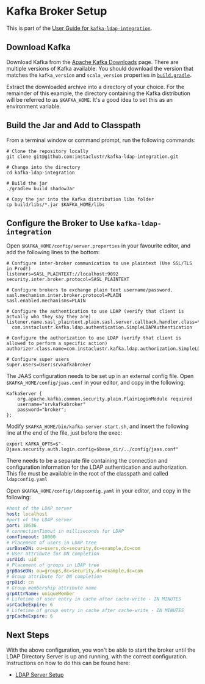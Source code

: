 # Kafka Broker Setup

This is part of the [User Guide for `kafka-ldap-integration`](index.md).

## Download Kafka

Download Kafka from the [Apache Kafka Downloads](http://kafka.apache.org/downloads) page. There are multiple versions of Kafka available. You should download the version that matches the `kafka_version` and `scala_version` properties in [`build.gradle`](../build.gradle).

Extract the downloaded archive into a directory of your choice. For the remainder of this example, the directory containing the Kafka distribution will be referred to as `$KAFKA_HOME`. It's a good idea to set this as an environment variable.

## Build the Jar and Add to Classpath

From a terminal window or command prompt, run the following commands:

```shell script
# Clone the repository locally
git clone git@github.com:instaclustr/kafka-ldap-integration.git

# Change into the directory
cd kafka-ldap-integration

# Build the jar
./gradlew build shadowJar

# Copy the jar into the Kafka distribution libs folder
cp build/libs/*.jar $KAFKA_HOME/libs
```

## Configure the Broker to Use `kafka-ldap-integration`

Open `$KAFKA_HOME/config/server.properties` in your favourite editor, and add the following lines to the bottom:

```properties
# Configure inter-broker communication to use plaintext (Use SSL/TLS in Prod!)
listeners=SASL_PLAINTEXT://localhost:9092
security.inter.broker.protocol=SASL_PLAINTEXT

# Configure brokers to exchange plain text username/password.
sasl.mechanism.inter.broker.protocol=PLAIN
sasl.enabled.mechanisms=PLAIN

# Configure the authentication to use LDAP (verify that client is actually who they say they are)
listener.name.sasl_plaintext.plain.sasl.server.callback.handler.class=\
  com.instaclustr.kafka.ldap.authentication.SimpleLDAPAuthentication

# Configure the authorization to use LDAP (verify that client is allowed to perform a specific action)
authorizer.class.name=com.instaclustr.kafka.ldap.authorization.SimpleLDAPAuthorizer

# Configure super users
super.users=User:srvkafkabroker
```

The JAAS configuration needs to be set up in an external config file. Open `$KAFKA_HOME/config/jaas.conf` in your editor, and copy in the following:

```
KafkaServer {
    org.apache.kafka.common.security.plain.PlainLoginModule required
    username="srvkafkabroker"
    password="broker";
};
``` 

Modify `$KAFKA_HOME/bin/kafka-server-start.sh`, and insert the following line at the end of the file, just before the exec:

```shell script
export KAFKA_OPTS=$"-Djava.security.auth.login.config=$base_dir/../config/jaas.conf"
```

There needs to be a separate file containing the connection and configuration information for the LDAP authentication and authorization. This file must be available in the root of the classpath and called `ldapconfig.yaml`

Open `$KAFKA_HOME/config/ldapconfig.yaml` in your editor, and copy in the following:

```yaml
#host of the LDAP server
host: localhost
#port of the LDAP server
port: 10636
# connectionTimout in milliseconds for LDAP 
connTimeout: 10000
# Placement of users in LDAP tree
usrBaseDN: ou=users,dc=security,dc=example,dc=com
# User attribute for DN completion
usrUid: uid
# Placement of groups in LDAP tree
grpBaseDN: ou=groups,dc=security,dc=example,dc=com
# Group attribute for DN completion
grpUid: cn
# Group membership attribute name
grpAttrName: uniqueMember
# Lifetime of user entry in cache after cache-write - IN MINUTES
usrCacheExpire: 6
# Lifetime of group entry in cache after cache-write - IN MINUTES
grpCacheExpire: 6
```

## Next Steps

With the above configuration, you won't be able to start the broker until the LDAP Directory Server is up and running, with the correct configuration. Instructions on how to do this can be found here:
* [LDAP Server Setup](ldap.md)
